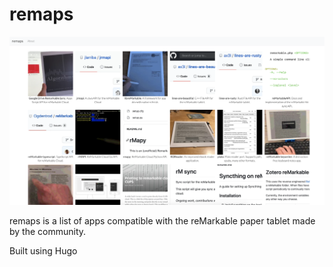 # remaps

![image](static/img/preview.png)

remaps is a list of apps compatible with the reMarkable paper tablet made by the community.

Built using Hugo
